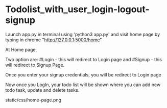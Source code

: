 # Todolist_with_user_login-logout-signup


Launch app.py in terminal using 'python3 app.py' and visit home page by typing in chrome "http://127.0.0.1:5000/home"

At Home page,

Two option are: #Login - this will redirect to Login page and #Signup - this will redirect to Signup Page.

Once you enter your signup credentials, you will be redirect to Login page

Now once you LogIn, your todo list will be shown where you can add new todo task, update and delete tasks.

static/css/home-page.png
